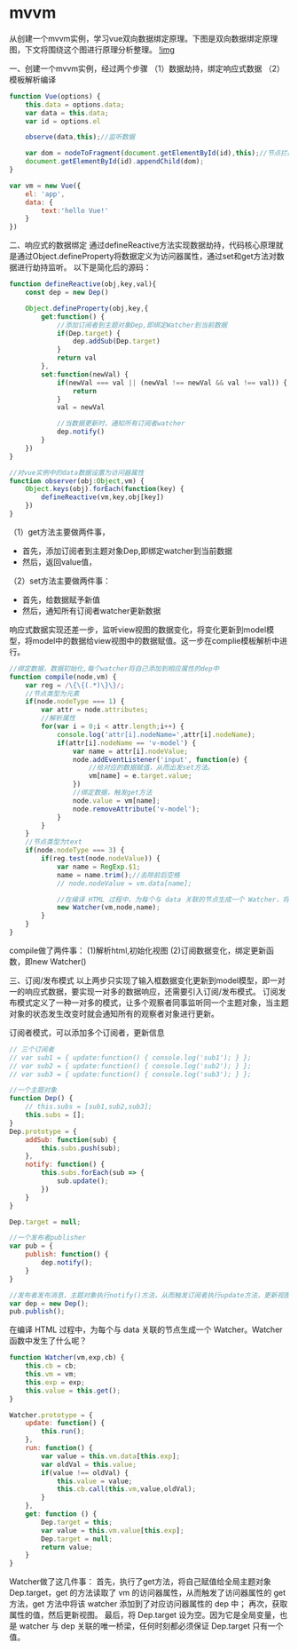 # mvvm
从创建一个mvvm实例，学习vue双向数据绑定原理。下图是双向数据绑定原理图，下文将围绕这个图进行原理分析整理。
[!img](https://github.com/DMQ/mvvm/raw/master/img/2.png)

一、创建一个mvvm实例，经过两个步骤
（1）数据劫持，绑定响应式数据
（2）模板解析编译
```js
function Vue(options) {
    this.data = options.data;
    var data = this.data;
    var id = options.el

    observe(data,this);//监听数据

    var dom = nodeToFragment(document.getElementById(id),this);//节点拦截
    document.getElementById(id).appendChild(dom);
}

var vm = new Vue({
    el: 'app',
    data: {
        text:'hello Vue!'
    }
})
```

二、响应式的数据绑定
通过defineReactive方法实现数据劫持，代码核心原理就是通过Object.defineProperty将数据定义为访问器属性，通过set和get方法对数据进行劫持监听。
以下是简化后的源码：

```js
function defineReactive(obj,key,val){
    const dep = new Dep()

    Object.defineProperty(obj,key,{
        get:function() {
            //添加订阅者到主题对象Dep,即绑定Watcher到当前数据
            if(Dep.target) {
                dep.addSub(Dep.target)
            }
            return val
        },
        set:function(newVal) {
            if(newVal === val || (newVal !== newVal && val !== val)) {
                return
            }
            val = newVal

            //当数据更新时，通知所有订阅者watcher
            dep.notify()
        }
    })
}

//对vue实例中的data数据设置为访问器属性
function observer(obj:Object,vm) {
    Object.keys(obj).forEach(function(key) {
        defineReactive(vm,key,obj[key])
    })
}

```

（1）get方法主要做两件事，
* 首先，添加订阅者到主题对象Dep,即绑定watcher到当前数据
* 然后，返回value值，

（2）set方法主要做两件事：
* 首先，给数据赋予新值
* 然后，通知所有订阅者watcher更新数据

响应式数据实现还差一步，监听view视图的数据变化，将变化更新到model模型，将model中的数据给view视图中的数据赋值。这一步在complie模板解析中进行。
```js
//绑定数据，数据初始化,每个watcher将自己添加到相应属性的dep中
function compile(node,vm) {
    var reg = /\{\{(.*)\}\}/;
    //节点类型为元素
    if(node.nodeType === 1) {
        var attr = node.attributes;
        //解析属性
        for(var i = 0;i < attr.length;i++) {
            console.log('attr[i].nodeName=',attr[i].nodeName);
            if(attr[i].nodeName == 'v-model') {
                var name = attr[i].nodeValue;
                node.addEventListener('input', function(e) {
                    //给对应的数据赋值，从而出发set方法。
                    vm[name] = e.target.value;
                })
                //绑定数据，触发get方法
                node.value = vm[name];
                node.removeAttribute('v-model');
            }
        }
    }
    //节点类型为text
    if(node.nodeType === 3) {
        if(reg.test(node.nodeValue)) {
            var name = RegExp.$1;
            name = name.trim();//去除前后空格
            // node.nodeValue = vm.data[name];

            //在编译 HTML 过程中，为每个与 data 关联的节点生成一个 Watcher，将关联属性添加到dep中
            new Watcher(vm,node,name);
        }
    }
}

```

compile做了两件事：
(1)解析html,初始化视图
(2)订阅数据变化，绑定更新函数，即new Watcher()

三、订阅/发布模式
以上两步只实现了输入框数据变化更新到model模型，即一对一的响应式数据，要实现一对多的数据响应，还需要引入订阅/发布模式。
订阅发布模式定义了一种一对多的模式，让多个观察者同事监听同一个主题对象，当主题对象的状态发生改变时就会通知所有的观察者对象进行更新。

订阅者模式，可以添加多个订阅者，更新信息
```js
// 三个订阅者
// var sub1 = { update:function() { console.log('sub1'); } };
// var sub2 = { update:function() { console.log('sub2'); } };
// var sub3 = { update:function() { console.log('sub3'); } };

//一个主题对象
function Dep() {
    // this.subs = [sub1,sub2,sub3];
    this.subs = [];
}
Dep.prototype = {
    addSub: function(sub) {
        this.subs.push(sub);
    },
    notify: function() {
        this.subs.forEach(sub => {
            sub.update();
        })
    }
}

Dep.target = null;

//一个发布者publisher
var pub = {
    publish: function() {
        dep.notify();
    }
}

//发布者发布消息，主题对象执行notify()方法，从而触发订阅者执行update方法，更新视图
var dep = new Dep();
pub.publish();
```

在编译 HTML 过程中，为每个与 data 关联的节点生成一个 Watcher。Watcher 函数中发生了什么呢？

```js
function Watcher(vm,exp,cb) {
    this.cb = cb;
    this.vm = vm;
    this.exp = exp;
    this.value = this.get();
}

Watcher.prototype = {
    update: function() {
        this.run();
    },
    run: function() {
        var value = this.vm.data[this.exp];
        var oldVal = this.value;
        if(value !== oldVal) {
            this.value = value;
            this.cb.call(this.vm,value,oldVal);
        }
    },
    get: function () { 
        Dep.target = this;
        var value = this.vm.value[this.exp];
        Dep.target = null;
        return value;
    }
}
```

Watcher做了这几件事：
首先，执行了get方法，将自己赋值给全局主题对象Dep.target，get 的方法读取了 vm 的访问器属性，从而触发了访问器属性的 get 方法，get 方法中将该 watcher 添加到了对应访问器属性的 dep 中；
再次，获取属性的值，然后更新视图。
最后，将 Dep.target 设为空。因为它是全局变量，也是 watcher 与 dep 关联的唯一桥梁，任何时刻都必须保证 Dep.target 只有一个值。




